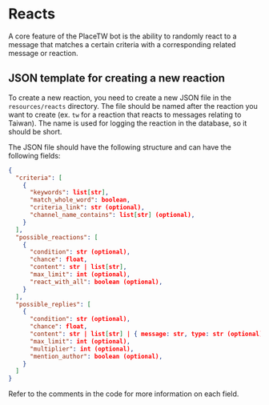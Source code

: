 # Reacts

A core feature of the PlaceTW bot is the ability to randomly react to a message that matches a certain criteria with a corresponding related message or reaction. 

## JSON template for creating a new reaction

To create a new reaction, you need to create a new JSON file in the `resources/reacts` directory. The file should be named after the reaction you want to create (ex. `tw` for a reaction that reacts to messages relating to Taiwan). The name is used for logging the reaction in the database, so it should be short.

The JSON file should have the following structure and can have the following fields:

```json
{
  "criteria": [
    {
      "keywords": list[str],
      "match_whole_word": boolean,
      "criteria_link": str (optional),
      "channel_name_contains": list[str] (optional),
    }
  ],
  "possible_reactions": [
    {
      "condition": str (optional),
      "chance": float,
      "content": str | list[str],
      "max_limit": int (optional),
      "react_with_all": boolean (optional),
    }
  ],
  "possible_replies": [
    {
      "condition": str (optional),
      "chance": float,
      "content": str | list[str] | { message: str, type: str (optional) } | list[{ message: str, type: str (optional) }],
      "max_limit": int (optional),
      "multiplier": int (optional),
      "mention_author": boolean (optional),
    }
  ]
}
```

Refer to the comments in the code for more information on each field.
